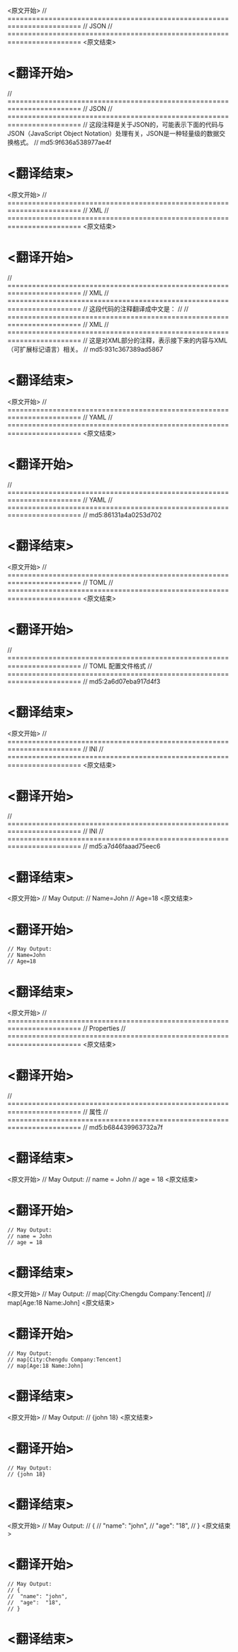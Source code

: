 
<原文开始>
// ========================================================================
// JSON
// ========================================================================
<原文结束>

# <翻译开始>
// ========================================================================
// JSON
// ========================================================================
// 这段注释是关于JSON的，可能表示下面的代码与JSON（JavaScript Object Notation）处理有关，JSON是一种轻量级的数据交换格式。
// md5:9f636a538977ae4f
# <翻译结束>


<原文开始>
// ========================================================================
// XML
// ========================================================================
<原文结束>

# <翻译开始>
// ========================================================================
// XML
// ========================================================================
// 这段代码的注释翻译成中文是：
// 
// ========================================================================
// XML
// ========================================================================
// 这是对XML部分的注释，表示接下来的内容与XML（可扩展标记语言）相关。
// md5:931c367389ad5867
# <翻译结束>


<原文开始>
// ========================================================================
// YAML
// ========================================================================
<原文结束>

# <翻译开始>
// ========================================================================
// YAML
// ========================================================================
// md5:86131a4a0253d702
# <翻译结束>


<原文开始>
// ========================================================================
// TOML
// ========================================================================
<原文结束>

# <翻译开始>
// ========================================================================
// TOML 配置文件格式
// ========================================================================
// md5:2a6d07eba917d4f3
# <翻译结束>


<原文开始>
// ========================================================================
// INI
// ========================================================================
<原文结束>

# <翻译开始>
// ========================================================================
// INI
// ========================================================================
// md5:a7d46faaad75eec6
# <翻译结束>


<原文开始>
	// May Output:
	// Name=John
	// Age=18
<原文结束>

# <翻译开始>
	// May Output:
	// Name=John
	// Age=18
# <翻译结束>


<原文开始>
// ========================================================================
// Properties
// ========================================================================
<原文结束>

# <翻译开始>
// ========================================================================
// 属性
// ========================================================================
// md5:b684439963732a7f
# <翻译结束>


<原文开始>
	// May Output:
	// name = John
	// age = 18
<原文结束>

# <翻译开始>
	// May Output:
	// name = John
	// age = 18
# <翻译结束>


<原文开始>
	// May Output:
	// map[City:Chengdu Company:Tencent]
	// map[Age:18 Name:John]
<原文结束>

# <翻译开始>
	// May Output:
	// map[City:Chengdu Company:Tencent]
	// map[Age:18 Name:John]
# <翻译结束>


<原文开始>
	// May Output:
	// {john 18}
<原文结束>

# <翻译开始>
	// May Output:
	// {john 18}
# <翻译结束>


<原文开始>
	// May Output:
	// {
	//	"name": "john",
	//	"age":  "18",
	// }
<原文结束>

# <翻译开始>
	// May Output:
	// {
	//	"name": "john",
	//	"age":  "18",
	// }
# <翻译结束>

